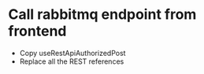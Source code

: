 
# Call rabbitmq endpoint from frontend
* Copy useRestApiAuthorizedPost
* Replace all the REST references